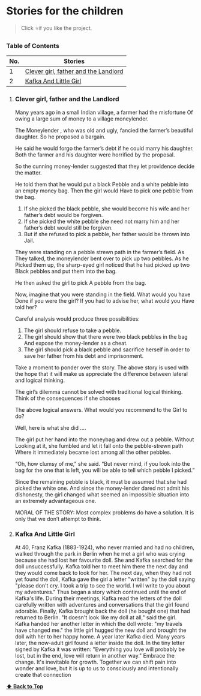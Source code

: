 # Stories for the children

> Click :star:if you like the project.

### Table of Contents

| No. | Stories |
|---- | ---------
|1 | [Clever girl, father and the Landlord](#clever-girl-father-and-the-landlord)|
|2 | [Kafka And Little Girl](#kafka-and-little-girl)|

1. ### Clever girl, father and the Landlord

    Many years ago in a small Indian village, a farmer had the misfortune Of owing a large sum of money to a village moneylender.

    The Moneylender , who was old and ugly, fancied the farmer’s beautiful daughter. So he proposed a bargain.

    He said he would forgo the farmer’s debt if he could marry his daughter. Both the farmer and his daughter were horrified by the proposal.

    So the cunning money-lender suggested that they let providence decide the matter.

    He told them that he would put a black Pebble and a white pebble into an empty money bag. Then the girl would Have to pick one pebble from the bag.

    1) If she picked the black pebble, she would become his wife and her father’s debt would be forgiven.
    2) If she picked the white pebble she need not marry him and her father’s debt would still be forgiven.
    3) But if she refused to pick a pebble, her father would be thrown into Jail.

    They were standing on a pebble strewn path in the farmer’s field. As They talked, the moneylender bent over to pick up two pebbles. As he Picked them up, the sharp-eyed girl noticed that he had picked up two Black pebbles and put them into the bag.

    He then asked the girl to pick A pebble from the bag.

    Now, imagine that you were standing in the field. What would you have Done if you were the girl? If you had to advise her, what would you Have told her?

    Careful analysis would produce three possibilities:

    1. The girl should refuse to take a pebble. 
    2. The girl should show that there were two black pebbles in the bag And expose the money-lender as a cheat.
    3. The girl should pick a black pebble and sacrifice herself in order to save her father from his debt and imprisonment.

    Take a moment to ponder over the story. The above story is used with the hope that it will make us appreciate the difference between lateral and logical thinking.

    The girl’s dilemma cannot be solved with traditional logical thinking. Think of the consequences if she chooses

    The above logical answers. What would you recommend to the Girl to do?

    Well, here is what she did ….

    The girl put her hand into the moneybag and drew out a pebble. Without Looking at it, she fumbled and let it fall onto the pebble-strewn path Where it immediately became lost among all the other pebbles.

    “Oh, how clumsy of me,” she said. “But never mind, if you look into the bag for the one that is left, you will be able to tell which pebble I picked.”

    Since the remaining pebble is black, it must be assumed that she had picked the white one. And since the money-lender dared not admit his dishonesty, the girl changed what seemed an impossible situation into an extremely advantageous one.

    MORAL OF THE STORY:
    Most complex problems do have a solution. It is only that we don’t attempt to think.
    

2. ### Kafka And Little Girl
    At 40, Franz Kafka (1883-1924), who never married and had no children, walked through the park in Berlin when he met a girl who was crying because she had lost her favourite doll. She and Kafka searched for the doll unsuccessfully. 
    Kafka told her to meet him there the next day and they would come back to look for her. 
    The next day, when they had not yet found the doll, Kafka gave the girl a letter "written" by the doll saying "please don't cry. I took a trip to see the world. I will write to you about my adventures."
    Thus began a story which continued until the end of Kafka's life.
    During their meetings, Kafka read the letters of the doll carefully written with adventures and conversations that the girl found adorable.
    Finally, Kafka brought back the doll (he bought one) that had returned to Berlin.
    "It doesn't look like my doll at all," said the girl.<br> Kafka handed her another letter in which the doll wrote: "my travels have changed me." the little girl hugged the new doll and brought the doll with her to her happy home. 
    A year later Kafka died.
    Many years later, the now-adult girl found a letter inside the doll. In the tiny letter signed by Kafka it was written: 
    "Everything you love will probably be lost, but in the end, love will return in another way."
    Embrace the change. It's inevitable for growth. Together we can shift pain into wonder and love, but it is up to us to consciously and intentionally create that connection

  **[⬆ Back to Top](#table-of-contents)**



